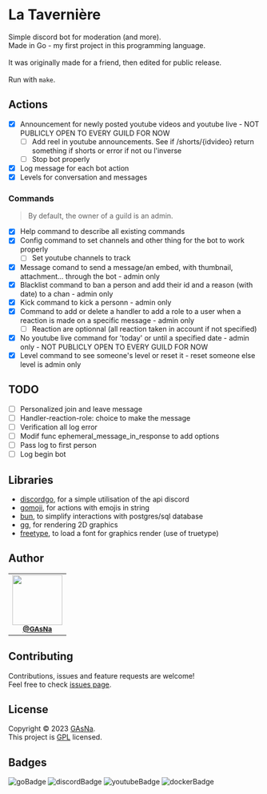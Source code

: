 # La Tavernière

Simple discord bot for moderation (and more).
<br />
Made in Go - my first project in this programming language.
<br /><br />
It was originally made for a friend, then edited for public release.
<br /><br />
Run with ```make```.

## Actions

- [x]  Announcement for newly posted youtube videos and youtube live - NOT PUBLICLY OPEN TO EVERY GUILD FOR NOW
    - [ ]  Add reel in youtube announcements. See if /shorts/{idvideo} return something if shorts or error if not ou l'inverse
    - [ ]  Stop bot properly
- [x]  Log message for each bot action
- [x]  Levels for conversation and messages

### Commands
>By default, the owner of a guild is an admin.

- [x]  Help command to describe all existing commands
- [x]  Config command to set channels and other thing for the bot to work properly
    - [ ]  Set youtube channels to track
- [x]  Message comand to send a message/an embed, with thumbnail, attachment... through the bot - admin only
- [x]  Blacklist command to ban a person and add their id and a reason (with date) to a chan - admin only
- [x]  Kick command to kick a personn - admin only
- [x]  Command to add or delete a handler to add a role to a user when a reaction is made on a specific message - admin only
    - [ ] Reaction are optionnal (all reaction taken in account if not specified)
- [x]  No youtube live command for 'today' or until a specified date - admin only - NOT PUBLICLY OPEN TO EVERY GUILD FOR NOW
- [x]  Level command to see someone's level or reset it - reset someone else level is admin only

## TODO
- [ ]  Personalized join and leave message
- [ ]  Handler-reaction-role: choice to make the message
- [ ]  Verification all log error
- [ ]  Modif func ephemeral_message_in_response to add options
- [ ]  Pass log to first person
- [ ]  Log begin bot

## Libraries
-  [discordgo](https://github.com/bwmarrin/discordgo), for a simple utilisation of the api discord
-  [gomoji](https://github.com/forPelevin/gomoji), for actions with emojis in string
-  [bun](https://github.com/uptrace/bun), to simplify interactions with postgres/sql database
-  [gg](https://github.com/fogleman/gg), for rendering 2D graphics
-  [freetype](https://github.com/golang/freetype), to load a font for graphics render (use of truetype)

## Author
<table>
  <tr>
    <td align="center">
      <a href="https://github.com/GAsNA">
        <img src="https://avatars.githubusercontent.com/u/58465901?v=4" width="100px;" alt=""/>
      </a>
      <br />
      <sub>
        <a href="https://github.com/GAsNA">
          <b>@GAsNa</b>
        </a>
        <br />
      </sub>
    </td>
  </tr>
</table>

## Contributing

Contributions, issues and feature requests are welcome!<br />Feel free to check [issues page](https://github.com/GAsNA/la-taverniere/issues).

## License

Copyright © 2023 [GAsNa](https://github.com/GAsNa).<br />
This project is [GPL](https://github.com/GAsNA/la-taverniere/blob/main/LICENSE) licensed.

## Badges
![goBadge](https://img.shields.io/badge/Go-00ADD8?style=for-the-badge&logo=go&logoColor=white)
![discordBadge](https://img.shields.io/badge/Discord-5865F2?style=for-the-badge&logo=discord&logoColor=white)
![youtubeBadge](https://img.shields.io/badge/YouTube-FF0000?style=for-the-badge&logo=youtube&logoColor=white)
![dockerBadge](https://img.shields.io/badge/Docker-2CA5E0?style=for-the-badge&logo=docker&logoColor=white)
